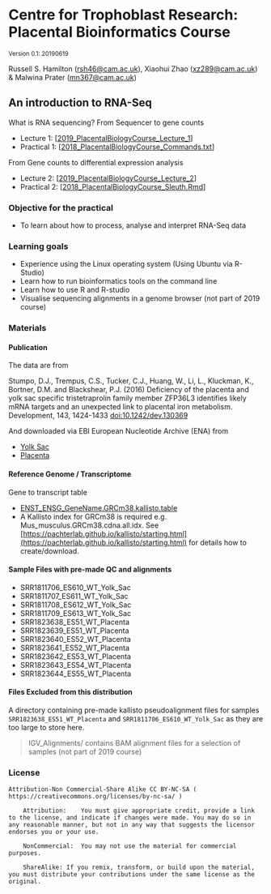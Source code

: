 # Centre for Trophoblast Research: Placental Bioinformatics Course

<sup>Version 0.1: 20190619</sup>

Russell S. Hamilton (rsh46@cam.ac.uk), Xiaohui Zhao (xz289@cam.ac.uk) & Malwina Prater (mn367@cam.ac.uk)


## An introduction to RNA-Seq ##

What is RNA sequencing? From Sequencer to gene counts
 - Lecture 1: [[2019_PlacentalBiologyCourse_Lecture_1](2019_PlacentalBiologyCourse_Lecture_1.pptx)]
 - Practical 1: [[2018_PlacentalBiologyCourse_Commands.txt](2018_PlacentalBiologyCourse_Commands.txt)]

From Gene counts to differential expression analysis
 - Lecture 2: [[2019_PlacentalBiologyCourse_Lecture_2](2019_PlacentalBiologyCourse_Lecture_2.pptx)]
 - Practical 2: [[2018_PlacentalBiologyCourse_Sleuth.Rmd](2018_PlacentalBiologyCourse_Sleuth.Rmd)]

### Objective for the practical ###

- To learn about how to process, analyse and interpret RNA-Seq data

### Learning goals ###

- Experience using the Linux operating system (Using Ubuntu via R-Studio)
- Learn how to run bioinformatics tools on the command line
-	Learn how to use R and R-studio
-	Visualise sequencing alignments in a genome browser (not part of 2019 course)


### Materials ###

#### Publication ####

The data are from

Stumpo, D.J., Trempus, C.S., Tucker, C.J., Huang, W., Li, L., Kluckman, K., Bortner, D.M. and Blackshear, P.J. (2016) Deficiency of the placenta and yolk sac specific tristetraprolin family member ZFP36L3 identifies likely mRNA targets and an unexpected link to placental iron metabolism. Development, 143, 1424-1433 [doi:10.1242/dev.130369](https://dx.doi.org/10.1242/dev.130369)

And downloaded via EBI European Nucleotide Archive (ENA) from

- [Yolk Sac](https://www.ebi.ac.uk/ena/data/view/PRJNA275943)
- [Placenta](https://www.ebi.ac.uk/ena/data/view/PRJNA275944)




#### Reference Genome / Transcriptome ####

Gene to transcript table
- [ENST_ENSG_GeneName.GRCm38.kallisto.table](ENST_ENSG_GeneName.GRCm38.kallisto.table)
- A Kallisto index for GRCm38 is required e.g. Mus_musculus.GRCm38.cdna.all.idx. See [https://pachterlab.github.io/kallisto/starting.html](https://pachterlab.github.io/kallisto/starting.html) for details how to create/download.


#### Sample Files with pre-made QC and alignments ####
- SRR1811706_ES610_WT_Yolk_Sac
- SRR1811707_ES611_WT_Yolk_Sac
- SRR1811708_ES612_WT_Yolk_Sac
- SRR1811709_ES613_WT_Yolk_Sac
- SRR1823638_ES51_WT_Placenta
- SRR1823639_ES51_WT_Placenta
- SRR1823640_ES52_WT_Placenta
- SRR1823641_ES52_WT_Placenta
- SRR1823642_ES53_WT_Placenta
- SRR1823643_ES54_WT_Placenta
- SRR1823644_ES55_WT_Placenta

#### Files Excluded from this distribution ####

A directory containing pre-made kallisto pseudoalignment files for samples `SRR1823638_ES51_WT_Placenta` and `SRR1811706_ES610_WT_Yolk_Sac` as they are too large to store here.

>IGV_Alignments/ contains BAM alignment files for a selection of samples (not part of 2019 course)

### License ### 	

    Attribution-Non Commercial-Share Alike CC BY-NC-SA ( https://creativecommons.org/licenses/by-nc-sa/ )

		Attribution:	You must give appropriate credit, provide a link to the license, and indicate if changes were made. You may do so in any reasonable manner, but not in any way that suggests the licensor endorses you or your use.

		NonCommercial:	You may not use the material for commercial purposes.

		ShareAlike:	If you remix, transform, or build upon the material, you must distribute your contributions under the same license as the original.
